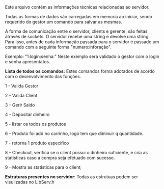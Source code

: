 Este arquivo contém as informações técnicas relacionadas ao servidor.

Todas as formas de dados são carregadas em memoria ao iniciar, sendo requerido do gestor um comando para salvar as mesmas.


A forma de comunicação entre o servidor, clients e gerente, são feitas através de sockets. O servidor recebe uma string e devolve uma string. Para isso, antes de cada informação passada para o servidor é passado um comando com a seguinte forma "numero:inforação".

Exemplo: "1:login:senha:" 
Neste exemplo será validado o gestor com o login e senha apresentatos.

**Lista de todos os comandos:** Estes comandos forma adotados de acordo com o desenvolvimento das funções.

1 - Valida Gestor

2 - Valida Client

3 - Gerir Saldo

4 - Depositar dinheiro

5 - listar os todos os produtos

6 - Produto foi add no carrinho, logo tem que diminuir q quantidade.

7 - retorna 1 produto especifico

8 - Checkout, verifica se o client possui o dinheiro suficiente, e cria as statisticas caso a compra seja efetuado com sucesso.

9 - Mostra as statisticas para o client;

**Estruturas presentes no servidor:** Todas as estrutuas podem ser visulizadas no LibServ.h



